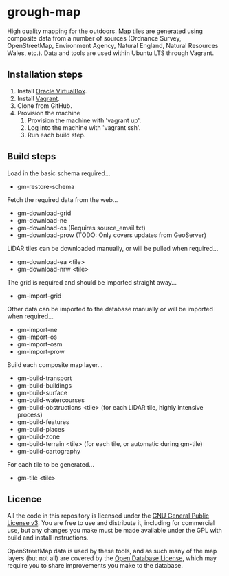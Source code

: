 # grough-map
High quality mapping for the outdoors. Map tiles are generated using composite data from a number of sources (Ordnance Survey, OpenStreetMap, Environment Agency, Natural England, Natural Resources Wales, etc.). Data and tools are used within Ubuntu LTS through Vagrant.

## Installation steps
1. Install [Oracle VirtualBox](https://www.virtualbox.org/).
2. Install [Vagrant](https://www.vagrantup.com/).
3. Clone from GitHub.
4. Provision the machine
	1. Provision the machine with 'vagrant up'.
	2. Log into the machine with 'vagrant ssh'.
	3. Run each build step.

## Build steps

Load in the basic schema required...
- gm-restore-schema

Fetch the required data from the web...
- gm-download-grid
- gm-download-ne
- gm-download-os (Requires source_email.txt)
- gm-download-prow	(TODO: Only covers updates from GeoServer)
 
LiDAR tiles can be downloaded manually, or will be pulled when required...
- gm-download-ea \<tile\>
- gm-download-nrw \<tile\>
 
The grid is required and should be imported straight away...
- gm-import-grid
 
Other data can be imported to the database manually or will be imported when required...
- gm-import-ne
- gm-import-os
- gm-import-osm
- gm-import-prow
  
Build each composite map layer...
- gm-build-transport
- gm-build-buildings
- gm-build-surface
- gm-build-watercourses
- gm-build-obstructions \<tile\> (for each LiDAR tile, highly intensive process)
- gm-build-features
- gm-build-places
- gm-build-zone
- gm-build-terrain \<tile\> (for each tile, or automatic during gm-tile)
- gm-build-cartography

For each tile to be generated...  
- gm-tile \<tile\>

## Licence

All the code in this repository is licensed under the [GNU General Public License v3](http://www.gnu.org/licenses/gpl-3.0.en.html). You are free to use and distribute it, including for commercial use, but any changes you make must be made available under the GPL with build and install instructions.

OpenStreetMap data is used by these tools, and as such many of the map layers (but not all) are covered by the [Open Database License](http://wiki.openstreetmap.org/wiki/Open_Data_License/Community_Guidelines), which may require you to share improvements you make to the database.
